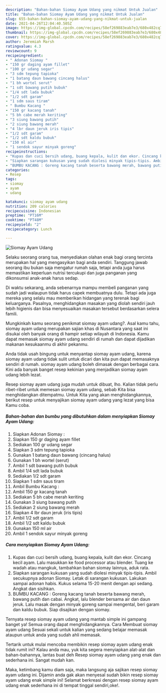 ```yaml
---
description: "Bahan-bahan Siomay Ayam Udang yang nikmat Untuk Jualan"
title: "Bahan-bahan Siomay Ayam Udang yang nikmat Untuk Jualan"
slug: 655-bahan-bahan-siomay-ayam-udang-yang-nikmat-untuk-jualan
date: 2021-04-26T12:04:40.505Z
image: https://img-global.cpcdn.com/recipes/58ef269883eab7e3/680x482cq70/siomay-ayam-udang-foto-resep-utama.jpg
thumbnail: https://img-global.cpcdn.com/recipes/58ef269883eab7e3/680x482cq70/siomay-ayam-udang-foto-resep-utama.jpg
cover: https://img-global.cpcdn.com/recipes/58ef269883eab7e3/680x482cq70/siomay-ayam-udang-foto-resep-utama.jpg
author: Jeremiah Marsh
ratingvalue: 4.3
reviewcount: 9
recipeingredient:
- " Adonan Siomay "
- "150 gr daging ayam fillet"
- "100 gr udang segar"
- "3 sdm tepung tapioka"
- "1 batang daun bawang cincang halus"
- "1 bh wortel serut"
- "1 sdt bawang putih bubuk"
- "1/4 sdt lada bubuk"
- "1/2 sdt garam"
- "1 sdm saus tiram"
- " Bumbu Kacang "
- "150 gr kacang tanah"
- "5 bh cabe merah keriting"
- "3 siung bawang putih"
- "2 siung bawang merah"
- "4 lbr daun jeruk iris tipis"
- "1/2 sdt garam"
- "1/2 sdt kaldu bubuk"
- "150 ml air"
- "1 sendok sayur minyak goreng"
recipeinstructions:
- "Kupas dan cuci bersih udang, buang kepala, kulit dan ekor. Cincang kecil ayam. Lalu masukkan ke food processor atau blender. Tuang ke wadah atau mangkuk, tambahkan bahan siomay lainnya, aduk rata."
- "Siapkan sarangan kukusan yang sudah diolesi minyak tipis-tipis. Ambil secukupnya adonan Siomay. Letak di sarangan kukusan. Lakukan sampai adonan habis. Kukus selama 15-20 menit dengan api sedang. Angkat dan sisihkan."
- "BUMBU KACANG : Goreng kacang tanah beserta bawang merah, bawang putih dan cabai. Angkat, lalu blender bersama air dan daun jeruk. Lalu masak dengan minyak goreng sampai mengental, beri garam dan kaldu bubuk. Siap disajikan dengan siomay."
categories:
- Resep
tags:
- siomay
- ayam
- udang

katakunci: siomay ayam udang 
nutrition: 209 calories
recipecuisine: Indonesian
preptime: "PT16M"
cooktime: "PT48M"
recipeyield: "2"
recipecategory: Lunch

---
```



![Siomay Ayam Udang](https://img-global.cpcdn.com/recipes/58ef269883eab7e3/680x482cq70/siomay-ayam-udang-foto-resep-utama.jpg)

Selaku seorang orang tua, menyediakan olahan enak bagi orang tercinta merupakan hal yang mengasyikan bagi anda sendiri. Tanggung jawab seorang ibu bukan saja mengatur rumah saja, tetapi anda juga harus memastikan keperluan nutrisi tercukupi dan juga panganan yang dikonsumsi anak-anak harus sedap.

Di waktu  sekarang, anda sebenarnya mampu membeli panganan yang sudah jadi walaupun tidak harus capek membuatnya dulu. Tetapi ada juga mereka yang selalu mau memberikan hidangan yang terenak bagi keluarganya. Pasalnya, menghidangkan masakan yang diolah sendiri jauh lebih higienis dan bisa menyesuaikan masakan tersebut berdasarkan selera famili. 



Mungkinkah kamu seorang penikmat siomay ayam udang?. Asal kamu tahu, siomay ayam udang merupakan sajian khas di Nusantara yang saat ini disukai oleh banyak orang di hampir setiap wilayah di Indonesia. Kamu dapat memasak siomay ayam udang sendiri di rumah dan dapat dijadikan makanan kesukaanmu di akhir pekanmu.

Anda tidak usah bingung untuk menyantap siomay ayam udang, karena siomay ayam udang tidak sulit untuk dicari dan kita pun dapat memasaknya sendiri di rumah. siomay ayam udang boleh dimasak dengan berbagai cara. Kini ada banyak banget resep kekinian yang menjadikan siomay ayam udang lebih lezat.

Resep siomay ayam udang juga mudah untuk dibuat, lho. Kalian tidak perlu ribet-ribet untuk memesan siomay ayam udang, sebab Kita bisa menghidangkan ditempatmu. Untuk Kita yang akan menghidangkannya, berikut resep untuk menyajikan siomay ayam udang yang lezat yang bisa Kamu coba.

<!--inarticleads1-->

##### Bahan-bahan dan bumbu yang dibutuhkan dalam menyiapkan Siomay Ayam Udang:

1. Siapkan  Adonan Siomay :
1. Siapkan 150 gr daging ayam fillet
1. Sediakan 100 gr udang segar
1. Siapkan 3 sdm tepung tapioka
1. Gunakan 1 batang daun bawang (cincang halus)
1. Gunakan 1 bh wortel (serut)
1. Ambil 1 sdt bawang putih bubuk
1. Ambil 1/4 sdt lada bubuk
1. Sediakan 1/2 sdt garam
1. Siapkan 1 sdm saus tiram
1. Ambil  Bumbu Kacang :
1. Ambil 150 gr kacang tanah
1. Sediakan 5 bh cabe merah keriting
1. Gunakan 3 siung bawang putih
1. Sediakan 2 siung bawang merah
1. Siapkan 4 lbr daun jeruk (iris tipis)
1. Ambil 1/2 sdt garam
1. Ambil 1/2 sdt kaldu bubuk
1. Gunakan 150 ml air
1. Ambil 1 sendok sayur minyak goreng




<!--inarticleads2-->

##### Cara menyiapkan Siomay Ayam Udang:

1. Kupas dan cuci bersih udang, buang kepala, kulit dan ekor. Cincang kecil ayam. Lalu masukkan ke food processor atau blender. Tuang ke wadah atau mangkuk, tambahkan bahan siomay lainnya, aduk rata.
1. Siapkan sarangan kukusan yang sudah diolesi minyak tipis-tipis. Ambil secukupnya adonan Siomay. Letak di sarangan kukusan. Lakukan sampai adonan habis. Kukus selama 15-20 menit dengan api sedang. Angkat dan sisihkan.
1. BUMBU KACANG : Goreng kacang tanah beserta bawang merah, bawang putih dan cabai. Angkat, lalu blender bersama air dan daun jeruk. Lalu masak dengan minyak goreng sampai mengental, beri garam dan kaldu bubuk. Siap disajikan dengan siomay.




Ternyata resep siomay ayam udang yang mantab simple ini gampang banget ya! Semua orang dapat menghidangkannya. Cara Membuat siomay ayam udang Sesuai sekali untuk kalian yang sedang belajar memasak ataupun untuk anda yang sudah ahli memasak.

Tertarik untuk mulai mencoba membikin resep siomay ayam udang enak tidak rumit ini? Kalau anda mau, yuk kita segera menyiapkan alat-alat dan bahan-bahannya, lantas buat deh Resep siomay ayam udang yang enak dan sederhana ini. Sangat mudah kan. 

Maka, ketimbang kamu diam saja, maka langsung aja sajikan resep siomay ayam udang ini. Dijamin anda gak akan menyesal sudah bikin resep siomay ayam udang enak simple ini! Selamat berkreasi dengan resep siomay ayam udang enak sederhana ini di tempat tinggal sendiri,oke!.

